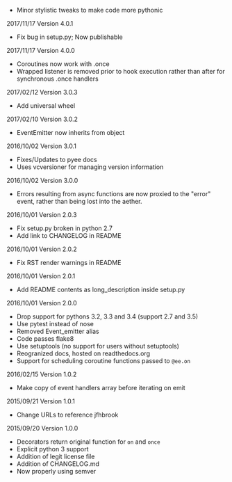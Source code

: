   - Minor stylistic tweaks to make code more pythonic

2017/11/17 Version 4.0.1
  - Fix bug in setup.py; Now publishable

2017/11/17 Version 4.0.0
  - Coroutines now work with .once
  - Wrapped listener is removed prior to hook execution rather than after for
    synchronous .once handlers

2017/02/12 Version 3.0.3
  - Add universal wheel

2017/02/10 Version 3.0.2
  - EventEmitter now inherits from object

2016/10/02 Version 3.0.1
  - Fixes/Updates to pyee docs
  - Uses vcversioner for managing version information

2016/10/02 Version 3.0.0
  - Errors resulting from async functions are now proxied to the "error"
    event, rather than being lost into the aether.

2016/10/01 Version 2.0.3
  - Fix setup.py broken in python 2.7
  - Add link to CHANGELOG in README

2016/10/01 Version 2.0.2
  - Fix RST render warnings in README

2016/10/01 Version 2.0.1
  - Add README contents as long\_description inside setup.py

2016/10/01 Version 2.0.0
  - Drop support for pythons 3.2, 3.3 and 3.4 (support 2.7 and 3.5)
  - Use pytest instead of nose
  - Removed Event\_emitter alias
  - Code passes flake8
  - Use setuptools (no support for users without setuptools)
  - Reogranized docs, hosted on readthedocs.org
  - Support for scheduling coroutine functions passed to `@ee.on`

2016/02/15 Version 1.0.2
  - Make copy of event handlers array before iterating on emit

2015/09/21 Version 1.0.1
  - Change URLs to reference jfhbrook

2015/09/20 Version 1.0.0
  - Decorators return original function for `on` and `once`
  - Explicit python 3 support
  - Addition of legit license file
  - Addition of CHANGELOG.md
  - Now properly using semver

